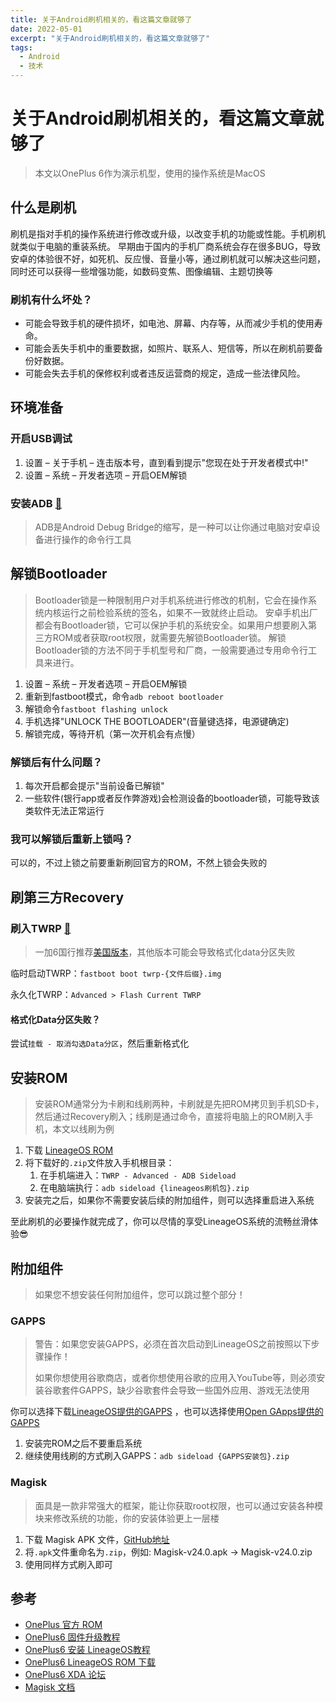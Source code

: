 ```yaml
---
title: 关于Android刷机相关的，看这篇文章就够了
date: 2022-05-01
excerpt: "关于Android刷机相关的，看这篇文章就够了"
tags:
  - Android
  - 技术
---
```


# 关于Android刷机相关的，看这篇文章就够了

> 本文以OnePlus 6作为演示机型，使用的操作系统是MacOS

## 什么是刷机

刷机是指对手机的操作系统进行修改或升级，以改变手机的功能或性能。手机刷机就类似于电脑的重装系统。
早期由于国内的手机厂商系统会存在很多BUG，导致安卓的体验很不好，如死机、反应慢、音量小等，通过刷机就可以解决这些问题，同时还可以获得一些增强功能，如数码变焦、图像编辑、主题切换等

### 刷机有什么坏处？

- 可能会导致手机的硬件损坏，如电池、屏幕、内存等，从而减少手机的使用寿命。
- 可能会丢失手机中的重要数据，如照片、联系人、短信等，所以在刷机前要备份好数据。
- 可能会失去手机的保修权利或者违反运营商的规定，造成一些法律风险。

## 环境准备

### 开启USB调试

1. 设置 – 关于手机 – 连击版本号，直到看到提示"您现在处于开发者模式中!"
2. 设置 – 系统 – 开发者选项 – 开启OEM解锁

### 安装ADB [🔗](https://developer.android.com/studio/releases/platform-tools)

> ADB是Android Debug Bridge的缩写，是一种可以让你通过电脑对安卓设备进行操作的命令行工具

## 解锁Bootloader

> Bootloader锁是一种限制用户对手机系统进行修改的机制，它会在操作系统内核运行之前检验系统的签名，如果不一致就终止启动。
> 安卓手机出厂都会有Bootloader锁，它可以保护手机的系统安全。如果用户想要刷入第三方ROM或者获取root权限，就需要先解锁Bootloader锁。
> 解锁Bootloader锁的方法不同于手机型号和厂商，一般需要通过专用命令行工具来进行。

1. 设置 – 系统 – 开发者选项 – 开启OEM解锁
2. 重新到fastboot模式，命令`adb reboot bootloader`
3. 解锁命令`fastboot flashing unlock`
4. 手机选择"UNLOCK THE BOOTLOADER"(音量键选择，电源键确定)
5. 解锁完成，等待开机（第一次开机会有点慢）

### 解锁后有什么问题？

1. 每次开启都会提示"当前设备已解锁"
2. 一些软件(银行app或者反作弊游戏)会检测设备的bootloader锁，可能导致该类软件无法正常运行

### 我可以解锁后重新上锁吗？

可以的，不过上锁之前要重新刷回官方的ROM，不然上锁会失败的

## 刷第三方Recovery

>

### 刷入TWRP [🔗](https://twrp.me/Devices/)

> 一加6国行推荐[美国版本](https://dl.twrp.me/enchilada/)，其他版本可能会导致格式化data分区失败

临时启动TWRP：`fastboot boot twrp-{文件后缀}.img`

永久化TWRP：`Advanced > Flash Current TWRP`

#### 格式化Data分区失败？

尝试`挂载 - 取消勾选Data分区`，然后重新格式化

## 安装ROM

> 安装ROM通常分为卡刷和线刷两种，卡刷就是先把ROM拷贝到手机SD卡，然后通过Recovery刷入；线刷是通过命令，直接将电脑上的ROM刷入手机，本文以线刷为例

1. 下载 [LineageOS ROM](https://download.lineageos.org/enchilada)
2. 将下载好的`.zip`文件放入手机根目录：
    1. 在手机端进入：`TWRP - Advanced - ADB Sideload`
    2. 在电脑端执行：`adb sideload {lineageos刷机包}.zip`
3. 安装完之后，如果你不需要安装后续的附加组件，则可以选择重启进入系统

至此刷机的必要操作就完成了，你可以尽情的享受LineageOS系统的流畅丝滑体验😎

## 附加组件

> 如果您不想安装任何附加组件，您可以跳过整个部分！

### GAPPS

> 警告：如果您安装GAPPS，必须在首次启动到LineageOS之前按照以下步骤操作！
>
> 如果你想使用谷歌商店，或者你想使用谷歌的应用入YouTube等，则必须安装谷歌套件GAPPS，缺少谷歌套件会导致一些国外应用、游戏无法使用

你可以选择下载[LineageOS提供的GAPPS](https://wiki.lineageos.org/gapps)
，也可以选择使用[Open GApps提供的GAPPS](https://opengapps.org)

1. 安装完ROM之后不要重启系统
2. 继续使用线刷的方式刷入GAPPS：`adb sideload {GAPPS安装包}.zip`

### Magisk

> 面具是一款非常强大的框架，能让你获取root权限，也可以通过安装各种模块来修改系统的功能，你的安装体验更上一层楼

1. 下载 Magisk APK 文件，[GitHub地址](https://github.com/topjohnwu/Magisk/releases)
2. 将`.apk`文件重命名为`.zip`，例如: Magisk-v24.0.apk → Magisk-v24.0.zip
3. 使用同样方式刷入即可

## 参考

- [OnePlus 官方 ROM](https://www.oneplus.com/cn/support/softwareupgrade)
- [OnePlus6 固件升级教程](https://wiki.lineageos.org/devices/enchilada/fw_update)
- [OnePlus6 安装 LineageOS教程](https://wiki.lineageos.org/devices/enchilada/install)
- [OnePlus6 LineageOS ROM 下载 ](https://download.lineageos.org/enchilada)
- [OnePlus6 XDA 论坛](https://forum.xda-developers.com/c/oneplus-6.7609/)
- [Magisk 文档](https://topjohnwu.github.io/Magisk/install.html#magisk-in-recovery)